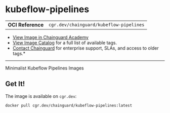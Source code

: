 <!--monopod:start-->
# kubeflow-pipelines
| | |
| - | - |
| **OCI Reference** | `cgr.dev/chainguard/kubeflow-pipelines` |


* [View Image in Chainguard Academy](https://edu.chainguard.dev/chainguard/chainguard-images/reference/kubeflow-pipelines/overview/)
* [View Image Catalog](https://console.enforce.dev/images/catalog) for a full list of available tags.
* [Contact Chainguard](https://www.chainguard.dev/chainguard-images) for enterprise support, SLAs, and access to older tags.*

---
<!--monopod:end-->

<!--overview:start-->
Minimalist Kubeflow Pipelines Images
<!--overview:end-->

<!--getting:start-->
## Get It!
The image is available on `cgr.dev`:

```
docker pull cgr.dev/chainguard/kubeflow-pipelines:latest
```
<!--getting:end-->

<!--body:start-->
<!--body:end-->
